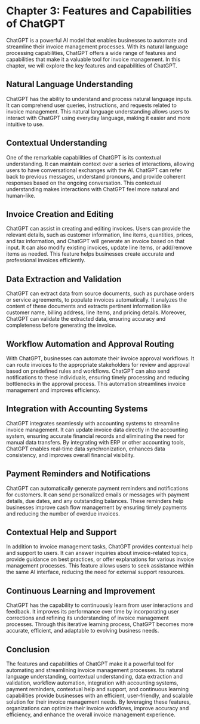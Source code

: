 Chapter 3: Features and Capabilities of ChatGPT
===============================================

ChatGPT is a powerful AI model that enables businesses to automate and streamline their invoice management processes. With its natural language processing capabilities, ChatGPT offers a wide range of features and capabilities that make it a valuable tool for invoice management. In this chapter, we will explore the key features and capabilities of ChatGPT.

Natural Language Understanding
------------------------------

ChatGPT has the ability to understand and process natural language inputs. It can comprehend user queries, instructions, and requests related to invoice management. This natural language understanding allows users to interact with ChatGPT using everyday language, making it easier and more intuitive to use.

Contextual Understanding
------------------------

One of the remarkable capabilities of ChatGPT is its contextual understanding. It can maintain context over a series of interactions, allowing users to have conversational exchanges with the AI. ChatGPT can refer back to previous messages, understand pronouns, and provide coherent responses based on the ongoing conversation. This contextual understanding makes interactions with ChatGPT feel more natural and human-like.

Invoice Creation and Editing
----------------------------

ChatGPT can assist in creating and editing invoices. Users can provide the relevant details, such as customer information, line items, quantities, prices, and tax information, and ChatGPT will generate an invoice based on that input. It can also modify existing invoices, update line items, or add/remove items as needed. This feature helps businesses create accurate and professional invoices efficiently.

Data Extraction and Validation
------------------------------

ChatGPT can extract data from source documents, such as purchase orders or service agreements, to populate invoices automatically. It analyzes the content of these documents and extracts pertinent information like customer name, billing address, line items, and pricing details. Moreover, ChatGPT can validate the extracted data, ensuring accuracy and completeness before generating the invoice.

Workflow Automation and Approval Routing
----------------------------------------

With ChatGPT, businesses can automate their invoice approval workflows. It can route invoices to the appropriate stakeholders for review and approval based on predefined rules and workflows. ChatGPT can also send notifications to these individuals, ensuring timely processing and reducing bottlenecks in the approval process. This automation streamlines invoice management and improves efficiency.

Integration with Accounting Systems
-----------------------------------

ChatGPT integrates seamlessly with accounting systems to streamline invoice management. It can update invoice data directly in the accounting system, ensuring accurate financial records and eliminating the need for manual data transfers. By integrating with ERP or other accounting tools, ChatGPT enables real-time data synchronization, enhances data consistency, and improves overall financial visibility.

Payment Reminders and Notifications
-----------------------------------

ChatGPT can automatically generate payment reminders and notifications for customers. It can send personalized emails or messages with payment details, due dates, and any outstanding balances. These reminders help businesses improve cash flow management by ensuring timely payments and reducing the number of overdue invoices.

Contextual Help and Support
---------------------------

In addition to invoice management tasks, ChatGPT provides contextual help and support to users. It can answer inquiries about invoice-related topics, provide guidance on best practices, or offer explanations for various invoice management processes. This feature allows users to seek assistance within the same AI interface, reducing the need for external support resources.

Continuous Learning and Improvement
-----------------------------------

ChatGPT has the capability to continuously learn from user interactions and feedback. It improves its performance over time by incorporating user corrections and refining its understanding of invoice management processes. Through this iterative learning process, ChatGPT becomes more accurate, efficient, and adaptable to evolving business needs.

Conclusion
----------

The features and capabilities of ChatGPT make it a powerful tool for automating and streamlining invoice management processes. Its natural language understanding, contextual understanding, data extraction and validation, workflow automation, integration with accounting systems, payment reminders, contextual help and support, and continuous learning capabilities provide businesses with an efficient, user-friendly, and scalable solution for their invoice management needs. By leveraging these features, organizations can optimize their invoice workflows, improve accuracy and efficiency, and enhance the overall invoice management experience.
